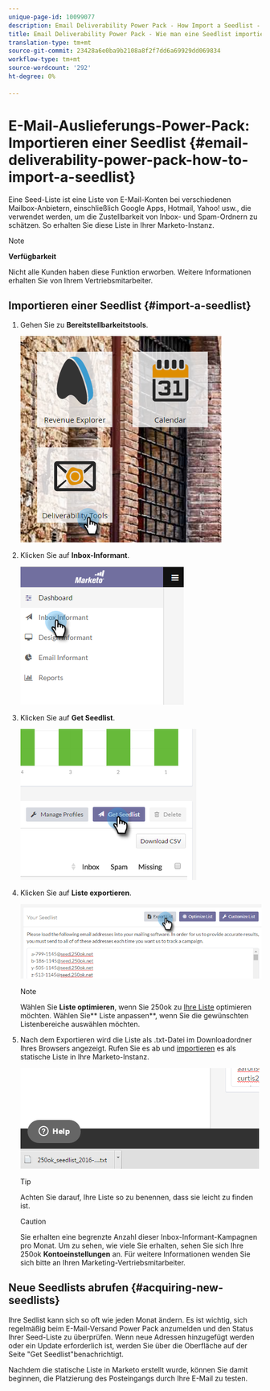 ```yaml
---
unique-page-id: 10099077
description: Email Deliverability Power Pack - How Import a Seedlist - Marketing to Docs - Produktdokumentation
title: Email Deliverability Power Pack - Wie man eine Seedlist importiert
translation-type: tm+mt
source-git-commit: 23428a6e0ba9b2108a8f2f7dd6a69929dd069834
workflow-type: tm+mt
source-wordcount: '292'
ht-degree: 0%

---
```



# E-Mail-Auslieferungs-Power-Pack: Importieren einer Seedlist {#email-deliverability-power-pack-how-to-import-a-seedlist}

Eine Seed-Liste ist eine Liste von E-Mail-Konten bei verschiedenen Mailbox-Anbietern, einschließlich Google Apps, Hotmail, Yahoo! usw., die verwendet werden, um die Zustellbarkeit von Inbox- und Spam-Ordnern zu schätzen. So erhalten Sie diese Liste in Ihrer Marketo-Instanz.

>[!NOTE]
>
>**Verfügbarkeit**
>
>Nicht alle Kunden haben diese Funktion erworben. Weitere Informationen erhalten Sie von Ihrem Vertriebsmitarbeiter.

## Importieren einer Seedlist {#import-a-seedlist}

1. Gehen Sie zu **Bereitstellbarkeitstools**.

   ![](assets/one-1.png)

1. Klicken Sie auf **Inbox-Informant**.

   ![](assets/two-1.png)

1. Klicken Sie auf **Get Seedlist**.

   ![](assets/three-1.png)

1. Klicken Sie auf **Liste exportieren**.

   ![](assets/four.png)

   >[!NOTE]
   >
   >Wählen Sie **Liste optimieren**, wenn Sie 250ok zu [Ihre Liste](http://support.250ok.com/hc/en-us/articles/216763528-What-is-the-list-optimizer-and-why-should-I-use-it-) optimieren möchten. Wählen Sie** Liste anpassen**, wenn Sie die gewünschten Listenbereiche auswählen möchten.

1. Nach dem Exportieren wird die Liste als .txt-Datei im Downloadordner Ihres Browsers angezeigt. Rufen Sie es ab und [importieren](../../../getting-started/quick-wins/import-a-list-of-people.md) es als statische Liste in Ihre Marketo-Instanz.

   ![](assets/five.png)

   >[!TIP]
   >
   >Achten Sie darauf, Ihre Liste so zu benennen, dass sie leicht zu finden ist.

   >[!CAUTION]
   >
   >Sie erhalten eine begrenzte Anzahl dieser Inbox-Informant-Kampagnen pro Monat. Um zu sehen, wie viele Sie erhalten, sehen Sie sich Ihre 250ok **Kontoeinstellungen** an. Für weitere Informationen wenden Sie sich bitte an Ihren Marketing-Vertriebsmitarbeiter.

## Neue Seedlists abrufen {#acquiring-new-seedlists}

Ihre Sedlist kann sich so oft wie jeden Monat ändern. Es ist wichtig, sich regelmäßig beim E-Mail-Versand Power Pack anzumelden und den Status Ihrer Seed-Liste zu überprüfen. Wenn neue Adressen hinzugefügt werden oder ein Update erforderlich ist, werden Sie über die Oberfläche auf der Seite &quot;Get Seedlist&quot;benachrichtigt.

Nachdem die statische Liste in Marketo erstellt wurde, können Sie damit beginnen, die Platzierung des Posteingangs durch Ihre E-Mail zu testen.